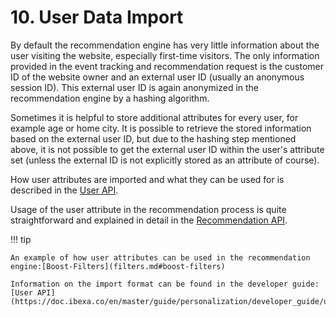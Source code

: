 # 10. User Data Import

By default the recommendation engine has very little information about the user visiting the website, especially first-time visitors. The only information provided in the event tracking and recommendation request is the customer ID of the website owner and an external user ID (usually an anonymous session ID). This external user ID is again anonymized in the recommendation engine by a hashing algorithm.

Sometimes it is helpful to store additional attributes for every user, for example age or home city. It is possible to retrieve the stored information based on the external user ID, but due to the hashing step mentioned above, it is not possible to get the external user ID within the user's attribute set (unless the external ID is not explicitly stored as an attribute of course).

How user attributes are imported and what they can be used for is described in the [User API](https://doc.ibexa.co/en/master/guide/personalization/developer_guide/user_api).

Usage of the user attribute in the recommendation process is quite straightforward and explained in detail in the [Recommendation API](https://doc.ibexa.co/en/master/guide/personalization/developer_guide/recommendation_api).

!!! tip

    An example of how user attributes can be used in the recommendation engine:[Boost-Filters](filters.md#boost-filters)

    Information on the import format can be found in the developer guide:[User API](https://doc.ibexa.co/en/master/guide/personalization/developer_guide/user_api)
